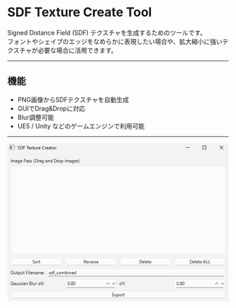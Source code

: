 # SDF Texture Create Tool

Signed Distance Field (SDF) テクスチャを生成するためのツールです。  
フォントやシェイプのエッジをなめらかに表現したい場合や、拡大縮小に強いテクスチャが必要な場合に活用できます。

---

## 機能

- PNG画像からSDFテクスチャを自動生成
- GUIでDrag&Dropに対応
- Blur調整可能
- UE5 / Unity などのゲームエンジンで利用可能

---

![GUI](Images/image_1.png)